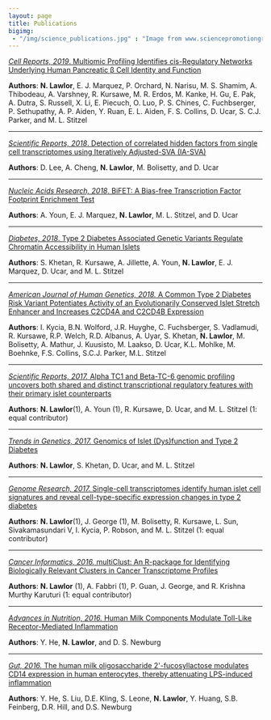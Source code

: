 ```yaml
---
layout: page
title: Publications
bigimg: 
 - "/img/science_publications.jpg" : "Image from www.sciencepromotiongroup.com/"
---
```


[*Cell Reports, 2019*. Multiomic Profiling Identifies cis-Regulatory Networks Underlying Human Pancreatic β Cell Identity and Function](https://www.cell.com/cell-reports/fulltext/S2211-1247(18)32043-6)

**Authors**: **N. Lawlor**, E. J. Marquez, P. Orchard, N. Narisu, M. S. Shamim, A. Thibodeau, A. Varshney, R. Kursawe, M. R. Erdos, M. Kanke, H. Gu, E. Pak, A. Dutra, S. Russell, X. Li, E. Piecuch, O. Luo, P. S. Chines, C. Fuchbserger, P. Sethupathy, A. P. Aiden, Y. Ruan, E. L. Aiden, F. S. Collins, D. Ucar, S. C.J. Parker, and M. L. Stitzel

***

[*Scientific Reports, 2018*. Detection of correlated hidden factors from single cell transcriptomes using Iteratively Adjusted-SVA (IA-SVA)](https://www.nature.com/articles/s41598-018-35365-9) 

**Authors**: D. Lee, A. Cheng, **N. Lawlor**, M. Bolisetty, and D. Ucar

***

[*Nucleic Acids Research, 2018*. BiFET: A Bias-free Transcription Factor Footprint Enrichment Test](https://academic.oup.com/nar/advance-article/doi/10.1093/nar/gky1117/5181443)

**Authors**:  A. Youn, E. J. Marquez, **N. Lawlor**, M. L. Stitzel, and D. Ucar

***

[*Diabetes, 2018*. Type 2 Diabetes Associated Genetic Variants Regulate Chromatin Accessibility in Human Islets](http://diabetes.diabetesjournals.org/content/early/2018/08/27/db18-0393)

**Authors**:  S. Khetan, R. Kursawe, A. Jillette, A. Youn, **N. Lawlor**, E. J. Marquez, D. Ucar, and M. L. Stitzel

***

[*American Journal of Human Genetics, 2018.* A Common Type 2 Diabetes Risk Variant Potentiates Activity of an Evolutionarily Conserved Islet Stretch Enhancer and Increases C2CD4A and C2CD4B Expression](https://www.ncbi.nlm.nih.gov/pubmed/29625024)

**Authors**: I. Kycia, B.N. Wolford, J.R. Huyghe, C. Fuchsberger, S. Vadlamudi, R. Kursawe, R.P. Welch, R.D. Albanus, A. Uyar, S. Khetan, **N. Lawlor**, M. Bolisetty, A. Mathur, J. Kuusisto, M. Laakso, D. Ucar, K.L. Mohlke, M. Boehnke, F.S. Collins, S.C.J. Parker, M.L. Stitzel

***

[*Scientific Reports, 2017.* Alpha TC1 and Beta-TC-6 genomic profiling uncovers both shared and distinct transcriptional regulatory features with their primary islet counterparts](https://www.nature.com/articles/s41598-017-12335-1)

**Authors**: **N. Lawlor**(1), A. Youn (1), R. Kursawe, D. Ucar, and M. L. Stitzel  (1: equal contributor)

***

[*Trends in Genetics, 2017.* Genomics of Islet (Dys)function and Type 2 Diabetes](https://www.ncbi.nlm.nih.gov/pubmed/28245910)

**Authors**: **N. Lawlor**, S. Khetan, D. Ucar, and M. L. Stitzel

***

[*Genome Research, 2017.* Single-cell transcriptomes identify human islet cell signatures and reveal cell-type-specific expression changes in type 2 diabetes](https://www.ncbi.nlm.nih.gov/pubmed/27864352)

**Authors**: **N. Lawlor**(1), J. George (1), M. Bolisetty, R. Kursawe, L. Sun, Sivakamasundari V, I. Kycia, P. Robson, and M. L. Stitzel  (1: equal contributor)

***

[*Cancer Informatics, 2016.* multiClust: An R-package for Identifying Biologically Relevant Clusters in Cancer Transcriptome Profiles](http://journals.sagepub.com/doi/abs/10.4137/CIN.S38000)

**Authors**: **N. Lawlor** (1), A. Fabbri (1), P. Guan, J. George, and R. Krishna Murthy Karuturi  (1: equal contributor)

***

[*Advances in Nutrition, 2016.* Human Milk Components Modulate Toll-Like Receptor-Mediated Inflammation](https://www.ncbi.nlm.nih.gov/pubmed/26773018)

**Authors**: Y. He, **N. Lawlor**, and D. S. Newburg

***

[*Gut, 2016.* The human milk oligosaccharide 2'-fucosyllactose modulates CD14 expression in human enterocytes, thereby attenuating LPS-induced inflammation](https://www.ncbi.nlm.nih.gov/pubmed/25431457)

**Authors**: Y. He, S. Liu, D.E. Kling, S. Leone, **N. Lawlor**, Y. Huang, S.B. Feinberg, D.R. Hill, and D.S. Newburg


